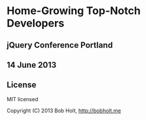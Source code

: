 # Home-Growing Top-Notch Developers
## jQuery Conference Portland
## 14 June 2013

## License

MIT licensed

Copyright (C) 2013 Bob Holt, http://bobholt.me

